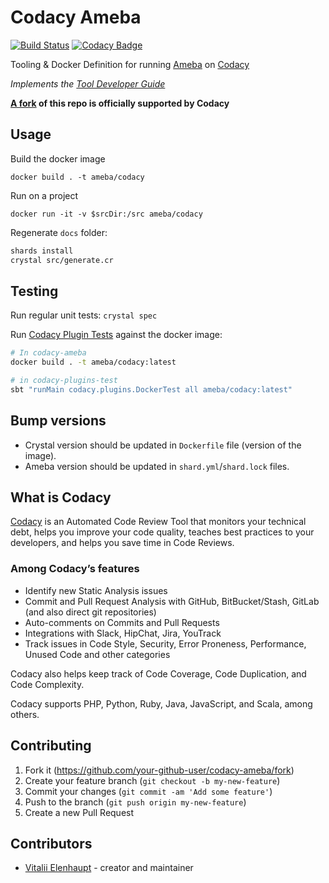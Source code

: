 # Codacy Ameba

[![Build Status](https://travis-ci.org/veelenga/codacy-ameba.svg?branch=master)](https://travis-ci.org/veelenga/codacy-ameba)
[![Codacy Badge](https://api.codacy.com/project/badge/Grade/c7c17501a62e4e8cb66b75eb67354fcc)](https://app.codacy.com/app/veelenga/codacy-ameba?utm_source=github.com&utm_medium=referral&utm_content=veelenga/codacy-ameba&utm_campaign=Badge_Grade_Dashboard)

Tooling & Docker Definition for running [Ameba](https://github.com/veelenga/ameba) on [Codacy](https://www.codacy.com/)

*Implements the [Tool Developer Guide](https://support.codacy.com/hc/en-us/articles/207994725-Tool-Developer-Guide)*

**[A fork](https://github.com/codacy/codacy-ameba) of this repo is officially supported by Codacy**

## Usage

Build the docker image

```
docker build . -t ameba/codacy
```

Run on a project

```
docker run -it -v $srcDir:/src ameba/codacy
```

Regenerate `docs` folder:

```sh
shards install
crystal src/generate.cr
```

## Testing

Run regular unit tests: `crystal spec`

Run [Codacy Plugin Tests](https://github.com/codacy/codacy-plugins-test) against the docker image:

```sh
# In codacy-ameba
docker build . -t ameba/codacy:latest

# in codacy-plugins-test
sbt "runMain codacy.plugins.DockerTest all ameba/codacy:latest"
```

## Bump versions

- Crystal version should be updated in `Dockerfile` file (version of the image).
- Ameba version should be updated in `shard.yml`/`shard.lock` files.

## What is Codacy

[Codacy](https://www.codacy.com/) is an Automated Code Review Tool that monitors your technical debt, helps you improve your code quality, teaches best practices to your developers, and helps you save time in Code Reviews.

### Among Codacy’s features

  - Identify new Static Analysis issues
  - Commit and Pull Request Analysis with GitHub, BitBucket/Stash, GitLab (and also direct git repositories)
  - Auto-comments on Commits and Pull Requests
  - Integrations with Slack, HipChat, Jira, YouTrack
  - Track issues in Code Style, Security, Error Proneness, Performance, Unused Code and other categories

Codacy also helps keep track of Code Coverage, Code Duplication, and Code Complexity.

Codacy supports PHP, Python, Ruby, Java, JavaScript, and Scala, among others.

## Contributing

 1. Fork it (<https://github.com/your-github-user/codacy-ameba/fork>)
 2. Create your feature branch (`git checkout -b my-new-feature`)
 3. Commit your changes (`git commit -am 'Add some feature'`)
 4. Push to the branch (`git push origin my-new-feature`)
 5. Create a new Pull Request

## Contributors

  - [Vitalii Elenhaupt](https://github.com/your-github-user) - creator and maintainer
